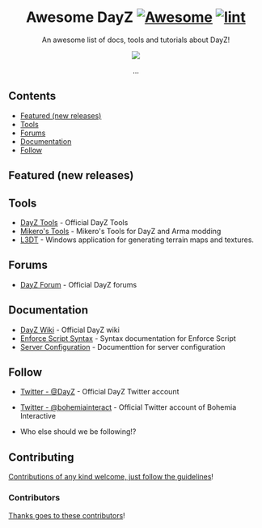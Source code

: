 <div align="center">

<!-- title -->

<!--lint ignore no-dead-urls-->

# Awesome DayZ [![Awesome](https://awesome.re/badge.svg)](https://awesome.re) [![lint](https://github.com/AwesomeDayZ/awesome_dayz/actions/workflows/lint.yaml/badge.svg)](https://github.com/AwesomeDayZ/awesome_dayz/actions/workflows/lint.yaml)

<!-- subtitle -->

An awesome list of docs, tools and tutorials about DayZ!

<!-- image -->

<a href="https://dayz.com" target="_blank" rel="noopener noreferrer">
  <img src="https://dayz.com/img/logos/dayz-logo.svg" />
</a>

<!-- description -->

...

</div>

<!-- TOC -->

## Contents

- [Featured (new releases)](#featured-new-releases)
- [Tools](#tools)
- [Forums](#forums)
- [Documentation](#documentation)
- [Follow](#follow)

<!-- CONTENT -->

## Featured (new releases)


## Tools

- [DayZ Tools](https://store.steampowered.com/app/830640/DayZ_Tools/) - Official DayZ Tools
- [Mikero's Tools](https://mikero.bytex.digital) - Mikero's Tools for DayZ and Arma modding
- [L3DT](http://www.bundysoft.com/docs/doku.php?id=l3dt:about) - Windows application for generating terrain maps and textures.

## Forums

- [DayZ Forum](https://forums.dayz.com) - Official DayZ forums

## Documentation

- [DayZ Wiki](https://community.bistudio.com/wiki/Category:DayZ) - Official DayZ wiki
- [Enforce Script Syntax](https://community.bistudio.com/wiki/DayZ:Enforce_Script_Syntax) - Syntax documentation for Enforce Script
- [Server Configuration](https://community.bistudio.com/wiki/DayZ:Server_Configuration) - Documenttion for server configuration
<!-- END CONTENT -->

## Follow

<!-- list people worth following on social sites (Twitter, LinkedIn, GitHub, YouTube etc.) -->

- [Twitter - @DayZ](https://twitter.com/DayZ) - Official DayZ Twitter account
- [Twitter - @bohemiainteract](https://twitter.com/bohemiainteract) - Official Twitter account of Bohemia Interactive
  

- Who else should we be following!?

## Contributing

[Contributions of any kind welcome, just follow the guidelines](contributing.md)!

### Contributors

[Thanks goes to these contributors](https://github.com/AwesomeDayZ/awesome_dayz/graphs/contributors)!
